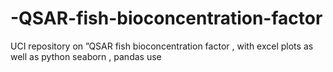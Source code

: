 # -QSAR-fish-bioconcentration-factor
UCI repository on ”QSAR fish bioconcentration factor , with excel plots as well as python seaborn , pandas use

